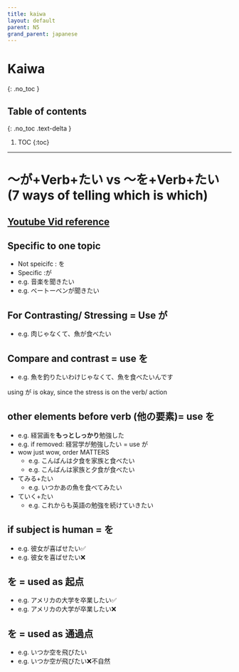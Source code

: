 ```yaml
---
title: kaiwa
layout: default
parent: N5
grand_parent: japanese
---
```

# Kaiwa
{: .no_toc }

## Table of contents
{: .no_toc .text-delta }

1. TOC
{:toc}

---

# ～が+Verb+たい vs ～を+Verb+たい (7 ways of telling which is which)

## [Youtube Vid reference](https://www.youtube.com/watch?v=lNf3EOyiTGI)

## Specific to one topic
- Not speicifc : を
- Specific :が
- e.g. 音楽を聞きたい
- e.g. ベートーベンが聞きたい

## For Contrasting/ Stressing = Use が
- e.g. 肉じゃなくて、魚が食べたい

## Compare and contrast = use を
- e.g. 魚を釣りたいわけじゃなくて、魚を食べたいんです

using が is okay, since the stress is on the verb/ action

## other elements before verb (他の要素)= use を
- e.g. 経営画を**もっとしっかり**勉強した
- e.g. if removed: 経営学が勉強したい = use が
- wow just wow, order MATTERS
    - e.g. こんばんは夕食を家族と食べたい
    - e.g. こんばんは家族と夕食が食べたい
- てみる+たい
    - e.g. いつかあの魚を食べてみたい
- ていく+たい
    - e.g. これからも英語の勉強を続けていきたい

    
## if subject is human = を
- e.g. 彼女が喜ばせたい✅
- e.g. 彼女を喜ばせたい❌

## を = used as 起点
- e.g. アメリカの大学を卒業したい✅
- e.g. アメリカの大学が卒業したい❌

## を = used as 通過点
- e.g. いつか空を飛びたい
- e.g. いつか空が飛びたい❌不自然

